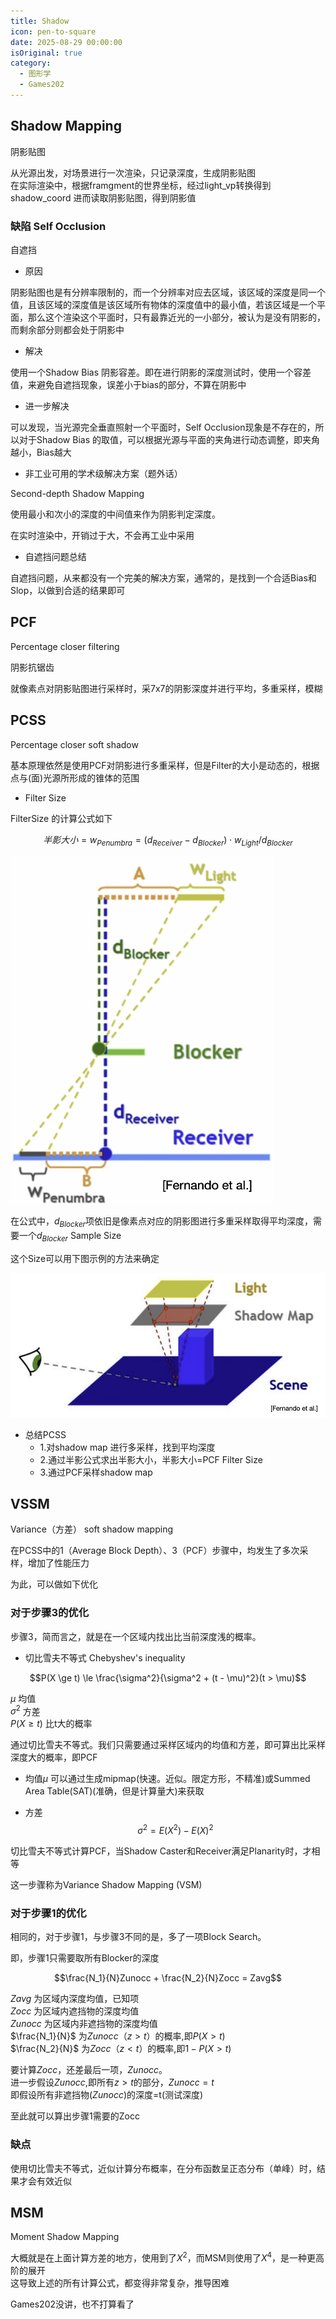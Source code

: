 ```yaml
---
title: Shadow
icon: pen-to-square
date: 2025-08-29 00:00:00
isOriginal: true
category:
  - 图形学
  - Games202
---
```


<!-- more -->

## Shadow Mapping

阴影贴图

从光源出发，对场景进行一次渲染，只记录深度，生成阴影贴图  
在实际渲染中，根据framgment的世界坐标，经过light_vp转换得到shadow_coord
进而读取阴影贴图，得到阴影值

### 缺陷 Self Occlusion

自遮挡

* 原因

阴影贴图也是有分辨率限制的，而一个分辨率对应去区域，该区域的深度是同一个值，且该区域的深度值是该区域所有物体的深度值中的最小值，若该区域是一个平面，那么这个渲染这个平面时，只有最靠近光的一小部分，被认为是没有阴影的，而剩余部分则都会处于阴影中

* 解决

使用一个Shadow Bias 阴影容差。即在进行阴影的深度测试时，使用一个容差值，来避免自遮挡现象，误差小于bias的部分，不算在阴影中

* 进一步解决

可以发现，当光源完全垂直照射一个平面时，Self Occlusion现象是不存在的，所以对于Shadow Bias 的取值，可以根据光源与平面的夹角进行动态调整，即夹角越小，Bias越大

* 非工业可用的学术级解决方案（题外话）

Second-depth Shadow Mapping

使用最小和次小的深度的中间值来作为阴影判定深度。

在实时渲染中，开销过于大，不会再工业中采用

* 自遮挡问题总结

自遮挡问题，从来都没有一个完美的解决方案，通常的，是找到一个合适Bias和Slop，以做到合适的结果即可

## PCF

Percentage closer filtering 

阴影抗锯齿

就像素点对阴影贴图进行采样时，采7x7的阴影深度并进行平均，多重采样，模糊

## PCSS

Percentage closer soft shadow

基本原理依然是使用PCF对阴影进行多重采样，但是Filter的大小是动态的，根据点与(面)光源所形成的锥体的范围

* Filter Size  
  
FilterSize 的计算公式如下

$$半影大小 = w_{Penumbra} = (d_{Receiver} - d_{Blocker})\cdot w_{Light}/d_{Blocker}$$

![Filter Size](./Shadow/FilterSize.png)

在公式中，$d_{Blocker}$项依旧是像素点对应的阴影图进行多重采样取得平均深度，需要一个$d_{Blocker}$ Sample Size

这个Size可以用下图示例的方法来确定

![Block Sample Size](./Shadow/PCSS.png)


* 总结PCSS
  * 1.对shadow map 进行多采样，找到平均深度
  * 2.通过半影公式求出半影大小，半影大小=PCF Filter Size
  * 3.通过PCF采样shadow map

## VSSM

Variance（方差） soft shadow mapping

在PCSS中的1（Average Block Depth）、3（PCF）步骤中，均发生了多次采样，增加了性能压力

为此，可以做如下优化

### 对于步骤3的优化

步骤3，简而言之，就是在一个区域内找出比当前深度浅的概率。

* 切比雪夫不等式 Chebyshev's inequality

$$P(X \ge t)  \le \frac{\sigma^2}{\sigma^2 + (t - \mu)^2}(t > \mu)$$

$\mu$ 均值  
$\sigma^2$ 方差  
$P(X \ge t)$ 比t大的概率  


通过切比雪夫不等式。我们只需要通过采样区域内的均值和方差，即可算出比采样深度大的概率，即PCF

* 均值$\mu$ 可以通过生成mipmap(快速。近似。限定方形，不精准)或Summed Area Table(SAT)(准确，但是计算量大)来获取

* 方差  
$$\sigma^2 = E(X^2)-E(X)^2$$

切比雪夫不等式计算PCF，当Shadow Caster和Receiver满足Planarity时，才相等

这一步骤称为Variance Shadow Mapping (VSM)

### 对于步骤1的优化

相同的，对于步骤1，与步骤3不同的是，多了一项Block Search。

即，步骤1只需要取所有Blocker的深度

$$\frac{N_1}{N}Zunocc + \frac{N_2}{N}Zocc = Zavg$$

$Zavg$ 为区域内深度均值，已知项  
$Zocc$ 为区域内遮挡物的深度均值  
$Zunocc$ 为区域内非遮挡物的深度均值  
$\frac{N_1}{N}$ 为$Zunocc$（$z>t$）的概率,即$P(X>t)$  
$\frac{N_2}{N}$ 为$Zocc$（$z<t$）的概率,即$1 - P(X>t)$  

要计算$Zocc$，还差最后一项，$Zunocc$。  
进一步假设$Zunocc$,即所有$z>t$的部分，$Zunocc = t$  
即假设所有非遮挡物($Zunocc$)的深度=t(测试深度)

至此就可以算出步骤1需要的Zocc

### 缺点

使用切比雪夫不等式，近似计算分布概率，在分布函数呈正态分布（单峰）时，结果才会有效近似

## MSM

Moment Shadow Mapping

大概就是在上面计算方差的地方，使用到了$X^2$，而MSM则使用了$X^4$，是一种更高阶的展开  
这导致上述的所有计算公式，都变得非常复杂，推导困难

Games202没讲，也不打算看了